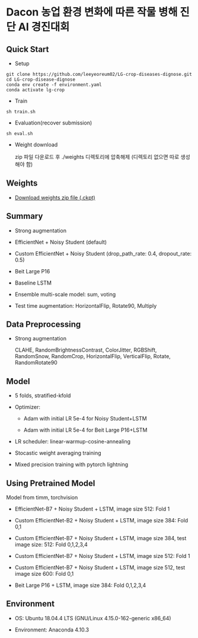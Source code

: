 # Dacon 농업 환경 변화에 따른 작물 병해 진단 AI 경진대회

## Quick Start
- Setup
```shell
git clone https://github.com/leeyeoreum02/LG-crop-diseases-dignose.git
cd LG-crop-disease-dignose
conda env create -f environment.yaml
conda activate lg-crop
```
- Train
```shell
sh train.sh
```
- Evaluation(recover submission)
```shell
sh eval.sh
```

- Weight download


    zip 파일 다운로드 후 ./weights 디렉토리에 압축해제 (디렉토리 없으면 따로 생성해야 함)

## Weights
- [Download weights zip file (.ckpt)](https://drive.google.com/file/d/1cnUXkSkc9aENuPJvpk8dJe25VQ1CLPwJ/view?usp=sharing)

## Summary
- Strong augmentation


- EfficientNet + Noisy Student (default)
- Custom EfficientNet + Noisy Student (drop_path_rate: 0.4, dropout_rate: 0.5)
- Beit Large P16
- Baseline LSTM
- Ensemble multi-scale model: sum, voting
- Test time augmentation: HorizontalFlip, Rotate90, Multiply

## Data Preprocessing
- Strong augmentation

    CLAHE, RandomBrightnessContrast, ColorJitter, RGBShift, RandomSnow, RandomCrop, HorizontalFlip, VerticalFlip, Rotate, RandomRotate90

## Model
- 5 folds, stratified-kfold


- Optimizer: 
    - Adam with initial LR 5e-4 for Noisy Student+LSTM


    - Adam with initial LR 5e-4 for Beit Large P16+LSTM
- LR scheduler: linear-warmup-cosine-annealing
- Stocastic weight averaging training
- Mixed precision training with pytorch lightning

## Using Pretrained Model
Model from timm, torchvision


- EfficientNet-B7 + Noisy Student + LSTM, image size 512: Fold 1


- Custom EfficientNet-B2 + Noisy Student + LSTM, image size 384: Fold 0,1
- Custom EfficientNet-B7 + Noisy Student + LSTM, image size 384, test image size: 512: Fold 0,1,2,3,4
- Custom EfficientNet-B7 + Noisy Student + LSTM, image size 512: Fold 1
- Custom EfficientNet-B7 + Noisy Student + LSTM, image size 512, test image size 600: Fold 0,1
- Beit Large P16 + LSTM, image size 384: Fold 0,1,2,3,4

## Environment
- OS: Ubuntu 18.04.4 LTS (GNU/Linux 4.15.0-162-generic x86_64)


- Environment: Anaconda 4.10.3
